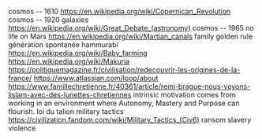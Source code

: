 cosmos -- 1610 https://en.wikipedia.org/wiki/Copernican_Revolution
cosmos -- 1920 galaxies https://en.wikipedia.org/wiki/Great_Debate_(astronomy)
cosmos -- 1965 no life on Mars https://en.wikipedia.org/wiki/Martian_canals
family
golden rule
génération spontanée
hammurabi
https://en.wikipedia.org/wiki/Baby_farming
https://en.wikipedia.org/wiki/Makuria
https://politiquemagazine.fr/civilisation/redecouvrir-les-origines-de-la-france/
https://www.atlassian.com/loop/about
https://www.famillechretienne.fr/40361/article/remi-brague-nous-voyons-lislam-avec-des-lunettes-chretiennes
intrinsic motivation comes from working in an environment where Autonomy, Mastery and Purpose can flourish.
loi du talion
military tactics https://civilization.fandom.com/wiki/Military_Tactics_(Civ6)
ransom
slavery
violence
